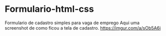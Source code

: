 # Formulario-html-css
Formulario de cadastro simples para vaga de emprego
Aqui uma screenshot de como ficou a tela de cadastro.
https://imgur.com/a/sOb5A6i
